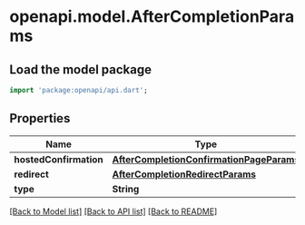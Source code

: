 # openapi.model.AfterCompletionParams

## Load the model package
```dart
import 'package:openapi/api.dart';
```

## Properties
Name | Type | Description | Notes
------------ | ------------- | ------------- | -------------
**hostedConfirmation** | [**AfterCompletionConfirmationPageParams**](AfterCompletionConfirmationPageParams.md) |  | [optional] 
**redirect** | [**AfterCompletionRedirectParams**](AfterCompletionRedirectParams.md) |  | [optional] 
**type** | **String** |  | 

[[Back to Model list]](../README.md#documentation-for-models) [[Back to API list]](../README.md#documentation-for-api-endpoints) [[Back to README]](../README.md)


